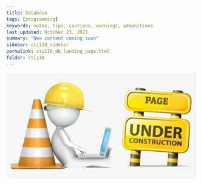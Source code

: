 ```yaml
---
title: Database
tags: [programming]
keywords: notes, tips, cautions, warnings, admonitions
last_updated: October 23, 2021
summary: "New content coming soon"
sidebar: cti110_sidebar
permalink: cti110_db_landing_page.html
folder: cti110
---
```


![under construction](../../images/new-content-coming-soon-web-page-is-under.png)

